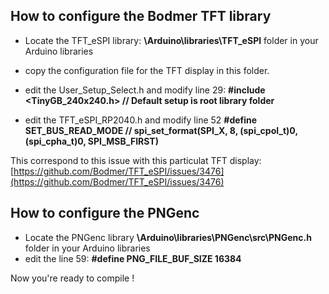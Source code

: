 ## How to configure the Bodmer TFT library

- Locate the TFT_eSPI library: **\Arduino\libraries\TFT_eSPI** folder in your Arduino libraries
- copy the configuration file for the TFT display in this folder.
- edit the User_Setup_Select.h and modify line 29:
    **#include <TinyGB_240x240.h> // Default setup is root library folder**
  
- edit the TFT_eSPI_RP2040.h and modify line 52
   **#define SET_BUS_READ_MODE  // spi_set_format(SPI_X,  8, (spi_cpol_t)0, (spi_cpha_t)0, SPI_MSB_FIRST)**

This correspond to this issue with this particulat TFT display: [https://github.com/Bodmer/TFT_eSPI/issues/3476](https://github.com/Bodmer/TFT_eSPI/issues/3476)

## How to configure the PNGenc

- Locate the PNGenc library **\Arduino\libraries\PNGenc\src\PNGenc.h** folder in your Arduino libraries
- edit the line 59:
   **#define PNG_FILE_BUF_SIZE 16384**

Now you're ready to compile !
